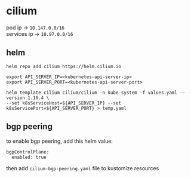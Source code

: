 # cilium

pod ip -> `10.147.0.0/16` \
services ip -> `10.97.0.0/16`

## helm

```
helm repo add cilium https://helm.cilium.io

export API_SERVER_IP=<kubernetes-api-server-ip>
export API_SERVER_PORT=<kubernetes-api-server-port>

helm template cilium cilium/cilium -n kube-system -f values.yaml --version 1.16.4 \
--set k8sServiceHost=${API_SERVER_IP} --set k8sServicePort=${API_SERVER_PORT} > temp.yaml
```

## bgp peering

to enable bgp peering, add this helm value:
```
bgpControlPlane:
  enabled: true
```
then add `cilium-bgp-peering.yaml` file to kustomize resources
